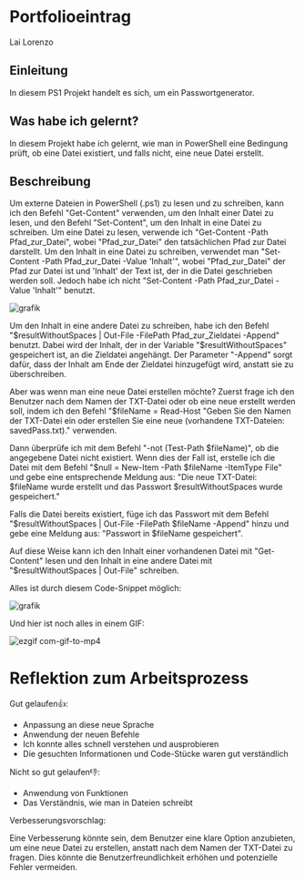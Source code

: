 # Portfolioeintrag
Lai Lorenzo

## Einleitung

In diesem PS1 Projekt handelt es sich, um ein Passwortgenerator.

## Was habe ich gelernt?

In diesem Projekt habe ich gelernt, wie man in PowerShell eine Bedingung prüft, ob eine Datei existiert, und falls nicht, eine neue Datei erstellt.

## Beschreibung

Um externe Dateien in PowerShell (.ps1) zu lesen und zu schreiben, kann ich den Befehl "Get-Content" verwenden, um den Inhalt einer Datei zu lesen, und den Befehl "Set-Content", um den Inhalt in eine Datei zu schreiben. Um eine Datei zu lesen, verwende ich "Get-Content -Path Pfad_zur_Datei", wobei "Pfad_zur_Datei" den tatsächlichen Pfad zur Datei darstellt. Um den Inhalt in eine Datei zu schreiben, verwendet man "Set-Content -Path Pfad_zur_Datei -Value 'Inhalt'", wobei "Pfad_zur_Datei" der Pfad zur Datei ist und 'Inhalt' der Text ist, der in die Datei geschrieben werden soll. Jedoch habe ich nicht "Set-Content -Path Pfad_zur_Datei -Value 'Inhalt'" benutzt. 

![grafik](https://github.com/Loreytox/LaiLorenzo-Passwortgenerator/assets/110893594/139c1d83-59ec-494d-b5e8-dc4b7c843750)

Um den Inhalt in eine andere Datei zu schreiben, habe ich den Befehl "$resultWithoutSpaces | Out-File -FilePath Pfad_zur_Zieldatei -Append" benutzt. Dabei wird der Inhalt, der in der Variable "$resultWithoutSpaces" gespeichert ist, an die Zieldatei angehängt. Der Parameter "-Append" sorgt dafür, dass der Inhalt am Ende der Zieldatei hinzugefügt wird, anstatt sie zu überschreiben.

Aber was wenn man eine neue Datei erstellen möchte? Zuerst frage ich den Benutzer nach dem Namen der TXT-Datei oder ob eine neue erstellt werden soll, indem ich den Befehl "$fileName = Read-Host "Geben Sie den Namen der TXT-Datei ein oder erstellen Sie eine neue (vorhandene TXT-Dateien: savedPass.txt)." verwenden.

Dann überprüfe ich mit dem Befehl "-not (Test-Path $fileName)", ob die angegebene Datei nicht existiert. Wenn dies der Fall ist, erstelle ich die Datei mit dem Befehl "$null = New-Item -Path $fileName -ItemType File" und gebe eine entsprechende Meldung aus: "Die neue TXT-Datei: $fileName wurde erstellt und das Passwort $resultWithoutSpaces wurde gespeichert."

Falls die Datei bereits existiert, füge ich das Passwort mit dem Befehl "$resultWithoutSpaces | Out-File -FilePath $fileName -Append" hinzu und gebe eine Meldung aus: "Passwort in $fileName gespeichert".

Auf diese Weise kann ich den Inhalt einer vorhandenen Datei mit "Get-Content" lesen und den Inhalt in eine andere Datei mit "$resultWithoutSpaces | Out-File" schreiben.

Alles ist durch diesem Code-Snippet möglich:

![grafik](https://github.com/Loreytox/LaiLorenzo-Passwortgenerator/assets/110893594/8c5bf724-0a9f-4f05-8fe7-6bd64685a7be)

Und hier ist noch alles in einem GIF:

![ezgif com-gif-to-mp4](https://github.com/Loreytox/LaiLorenzo-Passwortgenerator/assets/110893594/fc2d4458-7ae8-4fec-b574-9a05baa31654)

# Reflektion zum Arbeitsprozess

Gut gelaufen👍:
- Anpassung an diese neue Sprache
- Anwendung der neuen Befehle
- Ich konnte alles schnell verstehen und ausprobieren
- Die gesuchten Informationen und Code-Stücke waren gut verständlich

Nicht so gut gelaufen👎:

- Anwendung von Funktionen
- Das Verständnis, wie man in Dateien schreibt

Verbesserungsvorschlag:

Eine Verbesserung könnte sein, dem Benutzer eine klare Option anzubieten, um eine neue Datei zu erstellen, anstatt nach dem Namen der TXT-Datei zu fragen. Dies könnte die Benutzerfreundlichkeit erhöhen und potenzielle Fehler vermeiden.

